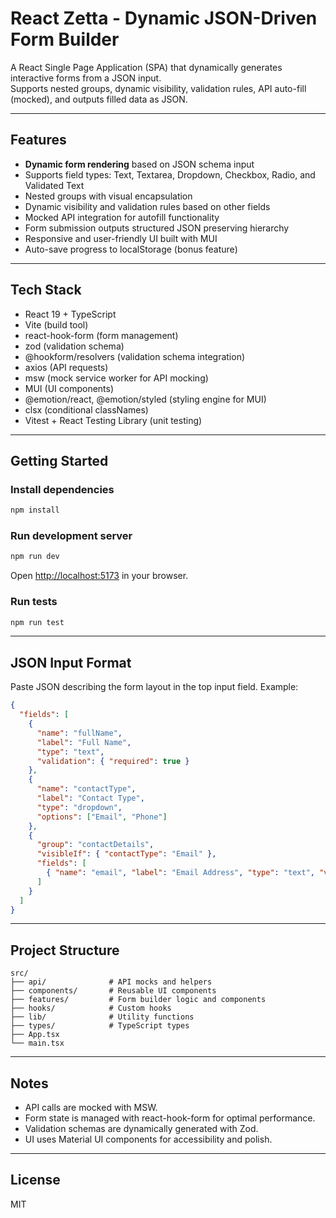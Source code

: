 # React Zetta - Dynamic JSON-Driven Form Builder

A React Single Page Application (SPA) that dynamically generates interactive forms from a JSON input.  
Supports nested groups, dynamic visibility, validation rules, API auto-fill (mocked), and outputs filled data as JSON.

---

## Features

- **Dynamic form rendering** based on JSON schema input  
- Supports field types: Text, Textarea, Dropdown, Checkbox, Radio, and Validated Text  
- Nested groups with visual encapsulation  
- Dynamic visibility and validation rules based on other fields  
- Mocked API integration for autofill functionality  
- Form submission outputs structured JSON preserving hierarchy  
- Responsive and user-friendly UI built with MUI  
- Auto-save progress to localStorage (bonus feature)  

---

## Tech Stack

- React 19 + TypeScript  
- Vite (build tool)  
- react-hook-form (form management)  
- zod (validation schema)  
- @hookform/resolvers (validation schema integration)  
- axios (API requests)  
- msw (mock service worker for API mocking)  
- MUI (UI components)  
- @emotion/react, @emotion/styled (styling engine for MUI)  
- clsx (conditional classNames)  
- Vitest + React Testing Library (unit testing)

---

## Getting Started

### Install dependencies

```bash
npm install
```

### Run development server

```bash
npm run dev
```

Open [http://localhost:5173](http://localhost:5173) in your browser.

### Run tests

```bash
npm run test
```

---

## JSON Input Format

Paste JSON describing the form layout in the top input field. Example:

```json
{
  "fields": [
    {
      "name": "fullName",
      "label": "Full Name",
      "type": "text",
      "validation": { "required": true }
    },
    {
      "name": "contactType",
      "label": "Contact Type",
      "type": "dropdown",
      "options": ["Email", "Phone"]
    },
    {
      "group": "contactDetails",
      "visibleIf": { "contactType": "Email" },
      "fields": [
        { "name": "email", "label": "Email Address", "type": "text", "validation": { "pattern": "email" } }
      ]
    }
  ]
}
```

---

## Project Structure

```
src/
├── api/              # API mocks and helpers
├── components/       # Reusable UI components
├── features/         # Form builder logic and components
├── hooks/            # Custom hooks
├── lib/              # Utility functions
├── types/            # TypeScript types
├── App.tsx
└── main.tsx
```

---

## Notes

- API calls are mocked with MSW.  
- Form state is managed with react-hook-form for optimal performance.  
- Validation schemas are dynamically generated with Zod.  
- UI uses Material UI components for accessibility and polish.  

---

## License

MIT
